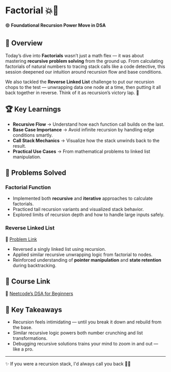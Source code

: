 # Factorial 💥🔢

🟢 **Foundational Recursion Power Move in DSA**

## 📌 Overview

Today’s dive into **Factorials** wasn’t just a math flex — it was about mastering **recursive problem solving** from the ground up. From calculating factorials of natural numbers to tracing stack calls like a code detective, this session deepened our intuition around recursion flow and base conditions.

We also tackled the **Reverse Linked List** challenge to put our recursion chops to the test — unwrapping data one node at a time, then putting it all back together in reverse. Think of it as recursion’s victory lap. 🏁

## 🏆 Key Learnings

- **Recursive Flow** → Understand how each function call builds on the last.
- **Base Case Importance** → Avoid infinite recursion by handling edge conditions smartly.
- **Call Stack Mechanics** → Visualize how the stack unwinds back to the result.
- **Practical Use Cases** → From mathematical problems to linked list manipulation.

## 📂 Problems Solved

### **Factorial Function**

- Implemented both **recursive** and **iterative** approaches to calculate factorials.
- Practiced tail recursion variants and visualized stack behavior.
- Explored limits of recursion depth and how to handle large inputs safely.

### **Reverse Linked List**

🔗 [Problem Link](https://leetcode.com/problems/reverse-linked-list/)

- Reversed a singly linked list using recursion.
- Applied similar recursive unwrapping logic from factorial to nodes.
- Reinforced understanding of **pointer manipulation** and **state retention** during backtracking.

## 🔗 Course Link

🔗 [Neetcode’s DSA for Beginners](https://neetcode.io/courses/dsa-for-beginners)

## 🎯 Key Takeaways

- Recursion feels intimidating — until you break it down and rebuild from the base.
- Similar recursive logic powers both number crunching and list transformations.
- Debugging recursive solutions trains your mind to zoom in and out — like a pro.

---

✨ If you were a recursion stack, I'd always call you back 💫💖